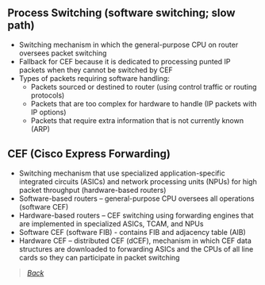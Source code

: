 ## Process Switching (software switching; slow path)  
* Switching mechanism in which the general-purpose CPU on router oversees packet switching  
* Fallback for CEF because it is dedicated to processing punted IP packets when they cannot be switched by CEF  
* Types of packets requiring software handling:  
  * Packets sourced or destined to router (using control traffic or routing protocols)  
  * Packets that are too complex for hardware to handle (IP packets with IP options)  
  * Packets that require extra information that is not currently known (ARP)  


## CEF (Cisco Express Forwarding)  
* Switching mechanism that use specialized application-specific integrated circuits (ASICs) and network processing units (NPUs) for high packet throughput (hardware-based routers)  
* Software-based routers – general-purpose CPU oversees all operations (software CEF)  
* Hardware-based routers – CEF switching using forwarding engines that are implemented in specialized ASICs, TCAM, and NPUs  
* Software CEF (software FIB) - contains FIB and adjacency table (AIB)  
* Hardware CEF – distributed CEF (dCEF), mechanism in which CEF data structures are downloaded to forwarding ASICs and the CPUs of all line cards so they can participate in packet switching  


> [*Back*](https://github.com/network-dluong/CCNP-ENCOR/tree/1.0-Architecture)  
